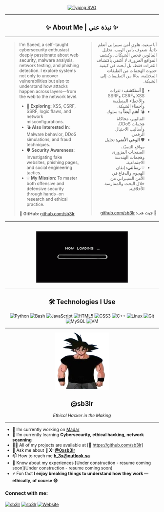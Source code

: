 <div align="center"> 
  
  <a href="https://git.io/typing-svg"><img src="https://readme-typing-svg.herokuapp.com?font=Fira+Code&size=28&pause=1000&color=36BCF7&center=true&vCenter=true&width=700&lines=Hello+there!+I'm+Saeed+👋;Cybersecurity+Student;Tool+Developer;Ethical-Hacker.;Exploring+the+world+of;cybersecurity" alt="Typing SVG"></a> 


---
<div align="center">
  <h2>✨ About Me | نبذة عني ✨</h2>
</div>  
 
<table width="100%">
<tr>

<td width="50%" valign="top">
<blockquote> 
  <p>I'm Saeed, a self-taught cybersecurity enthusiast deeply passionate about web security, malware analysis, network testing, and phishing detection. I explore systems not only to uncover vulnerabilities but also to understand how attacks happen across layers—from the web to the network level.</p>
  <ul>
    <li>🧠 <strong> Exploring:</strong> XSS, CSRF, SSRF, logic flaws, and network misconfigurations.</li>
    <li>💣 <strong>Also Interested In:</strong> Malware behavior, DDoS simulations, and fraud techniques.</li>
    <li>🛡️ <strong>Security Awareness:</strong> Investigating fake websites, phishing pages, and social engineering tactics.</li>
    <li>💡 <strong>My Mission:</strong> To master both offensive and defensive security through hands-on research and ethical practice.</li>
  </ul>
  <p>🔗 <strong>GitHub:</strong> <a href="https://github.com/sb3lr" target="_blank">github.com/sb3lr</a></p>
</blockquote>
</td>

<td width="50%" valign="top" dir="rtl">
<blockquote dir="rtl">
  <p>أنا سعيد، هاوي أمن سيبراني أتعلم ذاتياً، شغوف بأمن الويب، تحليل المالوير، فحص الشبكات، وكشف المواقع المزورة. لا أكتفي باكتشاف الثغرات فقط، بل أبحث في كيفية حدوث الهجمات من الطبقات المختلفة، بدءًا من التطبيقات إلى الشبكة.</p>
  <ul> 
    <li>🧠 <strong>أستكشف :</strong> ثغرات XSS وCSRF وSSRF والأخطاء المنطقية وأخطاء الشبكة.</li>
    <li>💣 <strong>أهتم أيضاً بـ:</strong> سلوك المالوير، محاكاة هجمات DDoS، وأساليب الاحتيال الرقمي.</li>
    <li>🛡️ <strong>الوعي الأمني:</strong> تحليل مواقع التصيّد، الصفحات المزورة، وهجمات الهندسة الاجتماعية.</li>
    <li>💡 <strong>رسالتي:</strong> إتقان الهجوم والدفاع في الأمن السيبراني من خلال البحث والممارسة الأخلاقية.</li>
  </ul>
  <br>
<br>

  <p>🔗 <strong>جيت هب:</strong> <a href="https://github.com/sb3lr" target="_blank">github.com/sb3lr</a></p>
</blockquote>
</td>

</tr>
</table>
<br>

<img src="https://raw.githubusercontent.com/sb3lr/sb3lr/refs/heads/main/assets/LOAAAD.gif" width="300px" alt="Security Shield"/>

---

## 🛠️ Technologies I Use

![Python](https://img.shields.io/badge/Python-%2314354C?style=flat&logo=python&logoColor=white)
![Bash](https://img.shields.io/badge/Bash-%23121011?style=flat&logo=gnu-bash&logoColor=white)
![JavaScript](https://img.shields.io/badge/JavaScript-%23F7DF1E?style=flat&logo=javascript&logoColor=black)
![HTML5](https://img.shields.io/badge/HTML5-%23E34F26?style=flat&logo=html5&logoColor=white)
![CSS3](https://img.shields.io/badge/CSS3-%231572B6?style=flat&logo=css3&logoColor=white)
![C++](https://img.shields.io/badge/C++-%2300599C?style=flat&logo=c%2B%2B&logoColor=white)
![Linux](https://img.shields.io/badge/Linux-%23FCC624?style=flat&logo=linux&logoColor=black)
![Git](https://img.shields.io/badge/Git-%23F05032?style=flat&logo=git&logoColor=white)
![MySQL](https://img.shields.io/badge/MySQL-%234479A1?style=flat&logo=mysql&logoColor=white)
![VM](https://camo.githubusercontent.com/653d54c4c50ed2a8d939de17bfd1e49780698c1ebf53dfcf4dfc195c925e27eb/68747470733a2f2f696d672e736869656c64732e696f2f62616467652f7669727475616c626f782d2532333138334136313f7374796c653d666c6174266c6f676f3d7669727475616c626f78266c6f676f436f6c6f723d7768697465)

---

<!-- استبدل الرابط التالي برابط صورتك الشخصية -->
<img src="https://raw.githubusercontent.com/sb3lr/sb3lr/refs/heads/main/assets/goko404-removebg-preview.png" width="180px" alt="sb3lr"/>

## @sb3lr  
*Ethical Hacker in the Making*

</div>

---

- 🔭 I’m currently working on [Madar]()  
- 🌱 I’m currently learning **Cybersecurity, ethical hacking, network scanning**  
- 👨‍💻 All of my projects are available at [🔗 https://github.com/sb3lr]
- 💬 Ask me about **💬 X: [@0xsb3lr](https://X.com/0xsb3lr)**  
- 📫 How to reach me **h_3x@outlook.sa**  
- 📄 Know about my experiences [Under construction - resume coming soon](Under construction - resume coming soon)  
- ⚡ Fun fact **I enjoy breaking things to understand how they work — ethically, of course 😄**

<h3 align="left">Connect with me:</h3>
<p align="left">
<a href="https://twitter.com/0xsb3lr" target="_blank"><img align="center" src="https://raw.githubusercontent.com/rahuldkjain/github-profile-readme-generator/master/src/images/icons/Social/twitter.svg" alt="sb3lr" height="30" width="40" /></a>
<a href="https://instagram.com/sb3lr" target="_blank"><img align="center" src="https://raw.githubusercontent.com/rahuldkjain/github-profile-readme-generator/master/src/images/icons/Social/instagram.svg" alt="sb3lr" height="30" width="40" /></a>
<a href="https://sb3lr.github.io/" target="_blank"><img align="center" src="https://raw.githubusercontent.com/rahuldkjain/github-profile-readme-generator/master/src/images/icons/Social/rss.svg" alt="Website" height="30" width="40" /></a>
</p>
